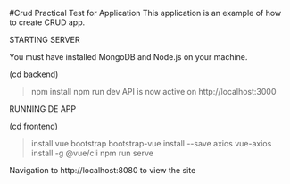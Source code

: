 #Crud Practical Test for Application 
This application is an example of how to create CRUD app.


STARTING SERVER 

You must have installed MongoDB and Node.js on your machine.

(cd backend)
> npm install
> npm run dev
API is now active on http://localhost:3000

RUNNING DE APP 

(cd frontend)
> install vue bootstrap bootstrap-vue
> install --save axios vue-axios
> install -g @vue/cli
> npm run serve

Navigation to http://localhost:8080 to view the site